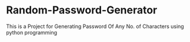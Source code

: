 # Random-Password-Generator
This is a Project for Generating Password Of Any No. of Characters using python programming
